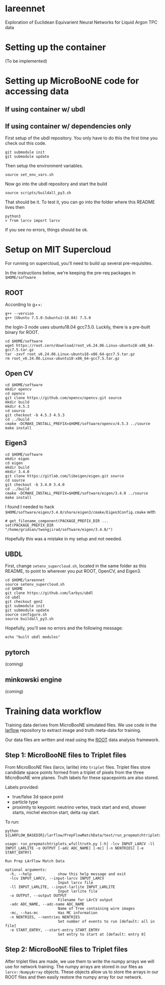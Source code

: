 # lareennet

Exploration of Euclidean Equivarient Neural Networks for Liquid Argon TPC data

# Setting up the container

(To be implemented)

# Setting up MicroBooNE code for accessing data

## If using container w/ ubdl

## If using container w/ dependencies only

First setup of the ubdl repository. You only have to do this the first time you check out this code.


```
git submodule init
git submodule update
```

Then setup the environment variables.

```
source set_env_vars.sh
```

Now go into the ubdl repository and start the build

```
source scripts/buildall_py3.sh
```

That should be it. To test it, you can go into the folder where this README lives then

```
python3
> from larcv import larcv
```

If you see no errors, things should be ok.

# Setup on MIT Supercloud

For running on supercloud, you'll need to build up several pre-requisites.

In the instructions below, we're keeping the pre-req packages in `$HOME/software`

## ROOT

According to g++:

```
g++ --version
g++ (Ubuntu 7.5.0-3ubuntu1~18.04) 7.5.0
```

the login-3 node uses ubuntu18.04 gcc7.5.0. Luckily, there is a pre-built binary for ROOT.

```
cd $HOME/software
wget https://root.cern/download/root_v6.24.06.Linux-ubuntu18-x86_64-gcc7.5.tar.gz
tar -zxvf root_v6.24.06.Linux-ubuntu18-x86_64-gcc7.5.tar.gz
rm root_v6.24.06.Linux-ubuntu18-x86_64-gcc7.5.tar.gz
```

## Open CV

```
cd $HOME/software
mkdir opencv
cd opencv
git clone https://github.com/opencv/opencv.git source
mkdir build
mkdir 4.5.3
cd source
git checkout -b 4.5.3 4.5.3
cd ../build
cmake -DCMAKE_INSTALL_PREFIX=$HOME/software/opencv/4.5.3 ../source
make install
```

## Eigen3

```
cd $HOME/software
mkdir eigen
cd eigen
mkdir build
mkdir 3.4.0
git clone https://gitlab.com/libeigen/eigen.git source
cd source
git checkout -b 3.4.0 3.4.0
cd ../build
cmake -DCMAKE_INSTALL_PREFIX=$HOME/software/eigen/3.4.0 ../source
make install
```

I found I needed to hack `$HOME/software/eigen/3.4.0/share/eigen3/cmake/Eigen3Config.cmake` with

```
# get_filename_component(PACKAGE_PREFIX_DIR ...
set(PACKAGE_PREFIX_DIR "/home/gridsan/twongjirad/software/eigen/3.4.0/")
```

Hopefully this was a mistake in my setup and not needed.

## UBDL

First, change `setenv_supercloud.sh`, located in the same folder as this README, to point to wherever you put ROOT, OpenCV, and Eigen3.


```
cd $HOME/lareennet
source setenv_supercloud.sh
cd $HOME
git clone https://github.com/larbys/ubdl
cd ubdl
git checkout gen2
git submodule init
git submodule update
source configure.sh
source buildall_py3.sh
```

Hopefully, you'll see no errors and the following message:

```
echo "built ubdl modules"
```
## pytorch

(coming)

## minkowski engine

(coming)


# Training data workflow

Training data derives from MicroBooNE simulated files.
We use code in the [larflow](https://github.com/NuTufts/larflow) repository to extract
image and truth meta-data for training.

Our data files are written and read using the [ROOT](https://github.com/root-project/root) data analysis framework.


## Step 1: MicroBooNE files to Triplet files


From MicroBooNE files (larcv, larlite) into `triplet` files. Triplet files store candidate
space points formed from a triplet of pixels from the three MicroBooNE wire planes.
Truth labels for these spacepoints are also stored.

Labels provided:
* true/false 3d space point
* particle type
* proximity to keypoint: neutrino vertex, track start and end, shower starts, michel electron start, delta ray start.

To run:

```
python ${LARFLOW_BASEDIR}/larflow/PrepFlowMatchData/test/run_prepmatchtriplets_wfulltruth.py

usage: run_prepmatchtriplets_wfulltruth.py [-h] -lcv INPUT_LARCV -ll INPUT_LARLITE -o OUTPUT [-adc ADC_NAME] [-mc] [-n NENTRIES] [-e START_ENTRY]

Run Prep LArFlow Match Data

optional arguments:
  -h, --help            show this help message and exit
  -lcv INPUT_LARCV, --input-larcv INPUT_LARCV
                        Input larcv file
  -ll INPUT_LARLITE, --input-larlite INPUT_LARLITE
                        Input larlite file
  -o OUTPUT, --output OUTPUT
                        Filename for LArCV output
  -adc ADC_NAME, --adc-name ADC_NAME
                        Name of Tree containing wire images
  -mc, --has-mc         Has MC information
  -n NENTRIES, --nentries NENTRIES
                        Set number of events to run [default: all in file]
  -e START_ENTRY, --start-entry START_ENTRY
                        Set entry to start at [default: entry 0]
```

## Step 2: MicroBooNE files to Triplet files

After triplet files are made, we use them to write the numpy arrays we will use for network training.
The numpy arrays are stored in our files as `larcv::NumpyArray` objects.
These objects allow us to store the arrays in our ROOT files and then easily restore the numpy array for our network.



